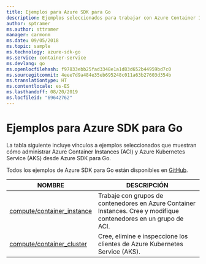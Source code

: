 ```yaml
---
title: Ejemplos para Azure SDK para Go
description: Ejemplos seleccionados para trabajar con Azure Container Instances y Azure Kubernetes Service desde Azure SDK para Go.
author: sptramer
ms.author: sttramer
manager: carmonm
ms.date: 09/05/2018
ms.topic: sample
ms.technology: azure-sdk-go
ms.service: container-service
ms.devlang: go
ms.openlocfilehash: f97833ebb25fad3348e1a1d83d652b44959bd7c0
ms.sourcegitcommit: 4eee7d9a484e35eb695248c011a63b27603d354b
ms.translationtype: HT
ms.contentlocale: es-ES
ms.lasthandoff: 08/20/2019
ms.locfileid: "69642762"
---
```

# <a name="azure-sdk-for-go-samples-for-containers"></a>Ejemplos para Azure SDK para Go

La tabla siguiente incluye vínculos a ejemplos seleccionados que muestran cómo administrar Azure Container Instances (ACI) y Azure Kubernetes Service (AKS) desde Azure SDK para Go.

Todos los ejemplos de Azure SDK para Go están disponibles en [GitHub](https://github.com/Azure-Samples/azure-sdk-for-go-samples).

| NOMBRE | DESCRIPCIÓN |
|------|-------------|
| [compute/container_instance](https://github.com/Azure-Samples/azure-sdk-for-go-samples/blob/master/compute/container_instance.go) | Trabaje con grupos de contenedores en Azure Container Instances. Cree y modifique contenedores en un grupo de ACI. |
| [compute/container_cluster](https://github.com/Azure-Samples/azure-sdk-for-go-samples/blob/master/compute/container_cluster.go) | Cree, elimine e inspeccione los clientes de Azure Kubernetes Service (AKS). |
